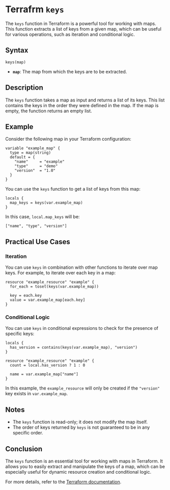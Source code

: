 # Terrafrm `keys`

The `keys` function in Terraform is a powerful tool for working with maps. This function extracts a list of keys from a given map, which can be useful for various operations, such as iteration and conditional logic.

## Syntax

```hcl
keys(map)
```

- **`map`**: The map from which the keys are to be extracted.

## Description

The `keys` function takes a map as input and returns a list of its keys. This list contains the keys in the order they were defined in the map. If the map is empty, the function returns an empty list.

## Example

Consider the following map in your Terraform configuration:

```hcl
variable "example_map" {
  type = map(string)
  default = {
    "name"     = "example"
    "type"     = "demo"
    "version"  = "1.0"
  }
}
```

You can use the `keys` function to get a list of keys from this map:

```hcl
locals {
  map_keys = keys(var.example_map)
}
```

In this case, `local.map_keys` will be:

```hcl
["name", "type", "version"]
```

## Practical Use Cases

### Iteration

You can use `keys` in combination with other functions to iterate over map keys. For example, to iterate over each key in a map:

```hcl
resource "example_resource" "example" {
  for_each = toset(keys(var.example_map))
  
  key = each.key
  value = var.example_map[each.key]
}
```

### Conditional Logic

You can use `keys` in conditional expressions to check for the presence of specific keys:

```hcl
locals {
  has_version = contains(keys(var.example_map), "version")
}

resource "example_resource" "example" {
  count = local.has_version ? 1 : 0
  
  name = var.example_map["name"]
}
```

In this example, the `example_resource` will only be created if the `"version"` key exists in `var.example_map`.

## Notes

- The `keys` function is read-only; it does not modify the map itself.
- The order of keys returned by `keys` is not guaranteed to be in any specific order.

## Conclusion

The `keys` function is an essential tool for working with maps in Terraform. It allows you to easily extract and manipulate the keys of a map, which can be especially useful for dynamic resource creation and conditional logic.

For more details, refer to the [Terraform documentation](https://www.terraform.io/docs/configuration/functions/keys.html).
